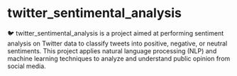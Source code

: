 # twitter_sentimental_analysis
🐦 twitter_sentimental_analysis is a project aimed at performing sentiment analysis on Twitter data to classify tweets into positive, negative, or neutral sentiments. This project applies natural language processing (NLP) and machine learning techniques to analyze and understand public opinion from social media.
